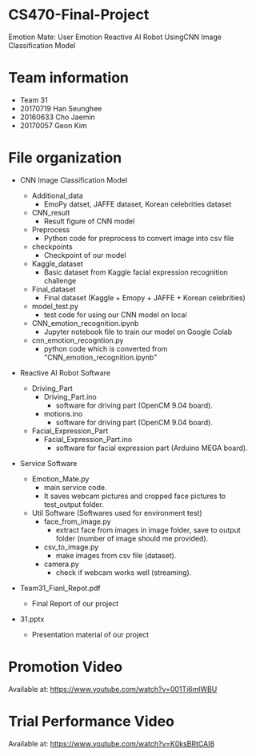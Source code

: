 # CS470-Final-Project
Emotion Mate: User Emotion Reactive AI Robot UsingCNN Image Classification Model

# Team information
- Team 31
- 20170719 Han Seunghee
- 20160633 Cho Jaemin
- 20170057 Geon Kim

# File organization

- CNN Image Classification Model
  - Additional_data
    - EmoPy datset, JAFFE dataset, Korean celebrities dataset
  - CNN_result
    - Result figure of CNN model
  - Preprocess
    - Python code for preprocess to convert image into csv file
  - checkpoints
     - Checkpoint of our model
  - Kaggle_dataset
    - Basic dataset from Kaggle facial expression recognition challenge
  - Final_dataset
    - Final dataset (Kaggle + Emopy + JAFFE + Korean celebrities)
  - model_test.py
    - test code for using our CNN model on local
  - CNN_emotion_recognition.ipynb
    - Jupyter notebook file to train our model on Google Colab
  - cnn_emotion_recogntion.py
    - python code which is converted from "CNN_emotion_recognition.ipynb"

- Reactive AI Robot Software
  - Driving_Part
    - Driving_Part.ino
      - software for driving part (OpenCM 9.04 board). 
    - motions.ino
      - software for driving part (OpenCM 9.04 board). 
  - Facial_Expression_Part
    - Facial_Expression_Part.ino
      - software for facial expression part (Arduino MEGA board).

- Service Software
  - Emotion_Mate.py
    - main service code.
    - It saves webcam pictures and cropped face pictures to test_output folder. 
  - Util Software (Softwares used for environment test)  
    - face_from_image.py
      - extract face from images in image folder, save to output folder (number of image should me provided).
    - csv_to_image.py
      - make images from csv file (dataset).
    - camera.py
      - check if webcam works well (streaming).
 
- Team31_Fianl_Repot.pdf
  - Final Report of our project
 
- 31.pptx
  - Presentation material of our project

# Promotion Video
Available at: https://www.youtube.com/watch?v=001Ti6mlWBU

# Trial Performance Video
Available at: https://www.youtube.com/watch?v=K0ksBRtCAI8
